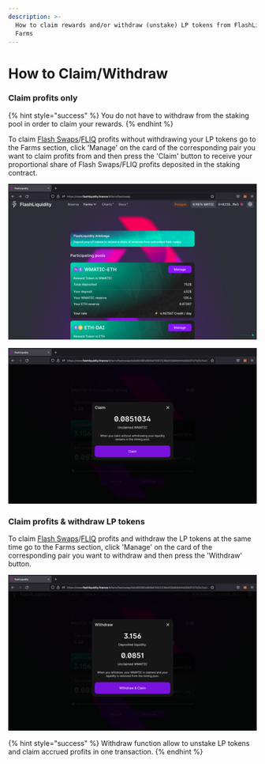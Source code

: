 ```yaml
---
description: >-
  How to claim rewards and/or withdraw (unstake) LP tokens from FlashLiquidity
  Farms
---
```


# How to Claim/Withdraw

### Claim profits only

{% hint style="success" %}
You do not have to withdraw from the staking pool in order to claim your rewards.
{% endhint %}

To claim [Flash Swaps](../fundamentals/farms/flash-swaps-farms.md)/[FLIQ](../fundamentals/farms/fliq-farms.md) profits without withdrawing your LP tokens go to the Farms section, click 'Manage' on the card of the corresponding pair you want to claim profits from and then press the 'Claim' button to receive your proportional share of Flash Swaps/FLIQ profits deposited in the staking contract.

![Farms list](<../.gitbook/assets/Schermata 2022-03-01 alle 15.43.16.png>)

![Claiming rewards](<../.gitbook/assets/Schermata 2022-03-01 alle 15.57.45.png>)

### Claim profits & withdraw LP tokens

To claim [Flash Swaps](../fundamentals/farms/flash-swaps-farms.md)/[FLIQ](../fundamentals/farms/fliq-farms.md) profits and withdraw the LP tokens at the same time go to the Farms section, click 'Manage' on the card of the corresponding pair you want to withdraw and then press the 'Withdraw' button.

![](<../.gitbook/assets/Schermata 2022-03-01 alle 15.45.08.png>)

{% hint style="success" %}
Withdraw function allow to unstake LP tokens and claim accrued profits in one transaction.
{% endhint %}
